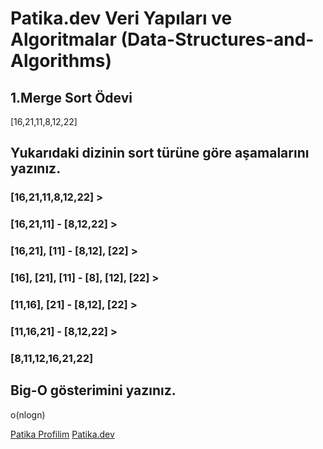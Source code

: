 # Patika.dev Veri Yapıları ve Algoritmalar (Data-Structures-and-Algorithms)

## 1.Merge Sort Ödevi
[16,21,11,8,12,22]

## Yukarıdaki dizinin sort türüne göre aşamalarını yazınız.

### [16,21,11,8,12,22] > 
### [16,21,11] - [8,12,22] >
### [16,21], [11] - [8,12], [22] >
### [16], [21], [11] - [8], [12], [22] >
### [11,16], [21] - [8,12], [22] >
### [11,16,21] - [8,12,22] >
### [8,11,12,16,21,22]


## Big-O gösterimini yazınız.
o(nlogn)

[Patika Profilim](https://app.patika.dev/mtemin)
[Patika.dev](https://app.patika.dev/)
